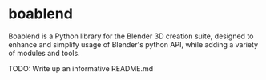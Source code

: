 # boablend
Boablend is a Python library for the Blender 3D creation suite, designed to enhance and simplify usage of Blender's python API, while adding a variety of modules and tools.

TODO: Write up an informative README.md

##
#
